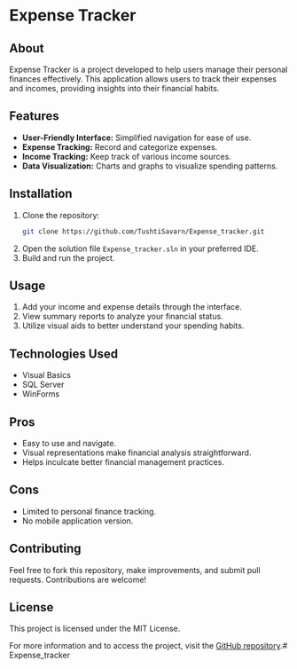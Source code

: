 # Expense Tracker

## About
Expense Tracker is a project developed to help users manage their personal finances effectively. This application allows users to track their expenses and incomes, providing insights into their financial habits.

## Features
- **User-Friendly Interface:** Simplified navigation for ease of use.
- **Expense Tracking:** Record and categorize expenses.
- **Income Tracking:** Keep track of various income sources.
- **Data Visualization:** Charts and graphs to visualize spending patterns.

## Installation
1. Clone the repository:
   ```sh
   git clone https://github.com/TushtiSavarn/Expense_tracker.git
   ```
2. Open the solution file `Expense_tracker.sln` in your preferred IDE.
3. Build and run the project.

## Usage
1. Add your income and expense details through the interface.
2. View summary reports to analyze your financial status.
3. Utilize visual aids to better understand your spending habits.

## Technologies Used
- Visual Basics
- SQL Server
- WinForms

## Pros
- Easy to use and navigate.
- Visual representations make financial analysis straightforward.
- Helps inculcate better financial management practices.

## Cons
- Limited to personal finance tracking.
- No mobile application version.

## Contributing
Feel free to fork this repository, make improvements, and submit pull requests. Contributions are welcome!

## License
This project is licensed under the MIT License.

For more information and to access the project, visit the [GitHub repository](https://github.com/TushtiSavarn/Expense_tracker).# Expense_tracker
